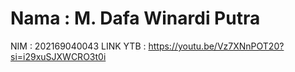 # Nama : M. Dafa Winardi Putra
NIM : 202169040043
LINK YTB : https://youtu.be/Vz7XNnPOT20?si=i29xuSJXWCRO3t0i 
